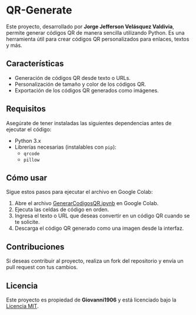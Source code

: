 # QR-Generate

Este proyecto, desarrollado por **Jorge Jefferson Velásquez Valdivia**, permite generar códigos QR de manera sencilla utilizando Python. Es una herramienta útil para crear códigos QR personalizados para enlaces, textos y más.

## Características

- Generación de códigos QR desde texto o URLs.
- Personalización de tamaño y color de los códigos QR.
- Exportación de los códigos QR generados como imágenes.

## Requisitos

Asegúrate de tener instaladas las siguientes dependencias antes de ejecutar el código:

- Python 3.x
- Librerías necesarias (instalables con `pip`):
  - `qrcode`
  - `pillow`

## Cómo usar

Sigue estos pasos para ejecutar el archivo en Google Colab:

1. Abre el archivo [GenerarCodigosQR.ipynb](https://github.com/Giovanni1906/QR-Generate/blob/main/GenerarCodigosQR.ipynb) en Google Colab.
2. Ejecuta las celdas de código en orden.
3. Ingresa el texto o URL que deseas convertir en un código QR cuando se te solicite.
4. Descarga el código QR generado como una imagen desde la interfaz.

## Contribuciones

Si deseas contribuir al proyecto, realiza un fork del repositorio y envía un pull request con tus cambios.

## Licencia

Este proyecto es propiedad de **Giovanni1906** y está licenciado bajo la [Licencia MIT](https://opensource.org/licenses/MIT).
